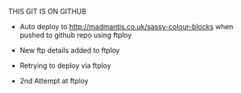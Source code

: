 THIS GIT IS ON GITHUB

- Auto deploy to http://madmantis.co.uk/sassy-colour-blocks when pushed to github repo using ftploy

- New ftp details added to ftploy

- Retrying to deploy via ftploy

- 2nd Attempt at ftploy